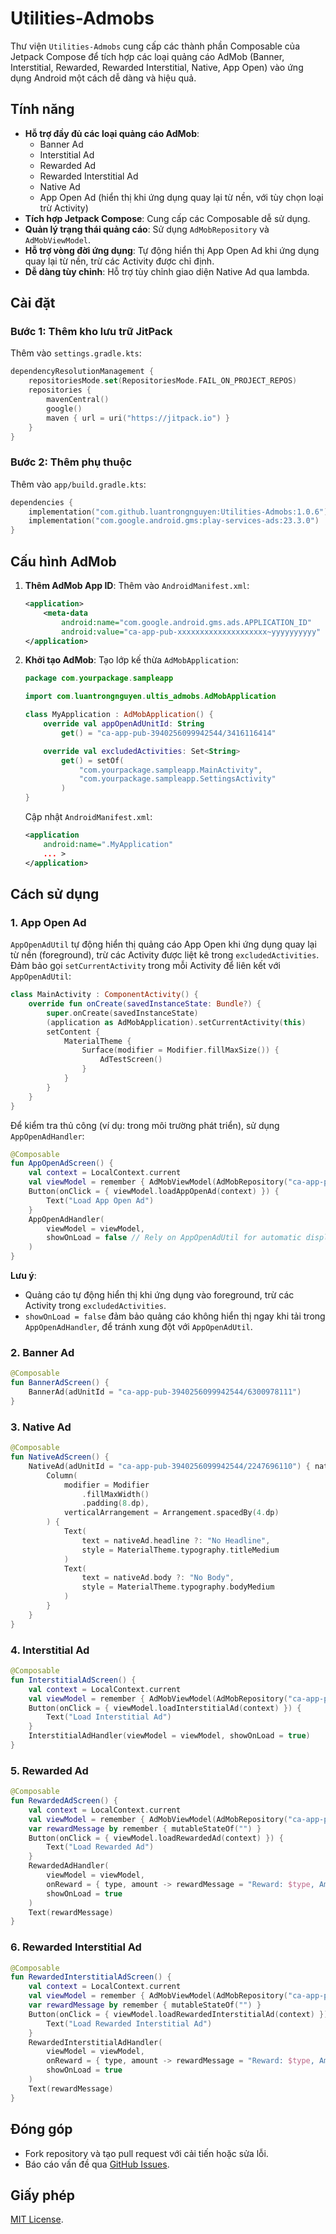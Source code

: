 # Utilities-Admobs

Thư viện `Utilities-Admobs` cung cấp các thành phần Composable của Jetpack Compose để tích hợp các loại quảng cáo AdMob (Banner, Interstitial, Rewarded, Rewarded Interstitial, Native, App Open) vào ứng dụng Android một cách dễ dàng và hiệu quả.

## Tính năng

- **Hỗ trợ đầy đủ các loại quảng cáo AdMob**:
  - Banner Ad
  - Interstitial Ad
  - Rewarded Ad
  - Rewarded Interstitial Ad
  - Native Ad
  - App Open Ad (hiển thị khi ứng dụng quay lại từ nền, với tùy chọn loại trừ Activity)
- **Tích hợp Jetpack Compose**: Cung cấp các Composable dễ sử dụng.
- **Quản lý trạng thái quảng cáo**: Sử dụng `AdMobRepository` và `AdMobViewModel`.
- **Hỗ trợ vòng đời ứng dụng**: Tự động hiển thị App Open Ad khi ứng dụng quay lại từ nền, trừ các Activity được chỉ định.
- **Dễ dàng tùy chỉnh**: Hỗ trợ tùy chỉnh giao diện Native Ad qua lambda.

## Cài đặt

### Bước 1: Thêm kho lưu trữ JitPack
Thêm vào `settings.gradle.kts`:

```kotlin
dependencyResolutionManagement {
    repositoriesMode.set(RepositoriesMode.FAIL_ON_PROJECT_REPOS)
    repositories {
        mavenCentral()
        google()
        maven { url = uri("https://jitpack.io") }
    }
}
```

### Bước 2: Thêm phụ thuộc
Thêm vào `app/build.gradle.kts`:

```kotlin
dependencies {
    implementation("com.github.luantrongnguyen:Utilities-Admobs:1.0.6")
    implementation("com.google.android.gms:play-services-ads:23.3.0")
}
```

## Cấu hình AdMob

1. **Thêm AdMob App ID**:
   Thêm vào `AndroidManifest.xml`:

   ```xml
   <application>
       <meta-data
           android:name="com.google.android.gms.ads.APPLICATION_ID"
           android:value="ca-app-pub-xxxxxxxxxxxxxxxxxxxx~yyyyyyyyyy" />
   </application>
   ```

2. **Khởi tạo AdMob**:
   Tạo lớp kế thừa `AdMobApplication`:

   ```kotlin
   package com.yourpackage.sampleapp

   import com.luantrongnguyen.ultis_admobs.AdMobApplication

   class MyApplication : AdMobApplication() {
       override val appOpenAdUnitId: String
           get() = "ca-app-pub-3940256099942544/3416116414"

       override val excludedActivities: Set<String>
           get() = setOf(
               "com.yourpackage.sampleapp.MainActivity",
               "com.yourpackage.sampleapp.SettingsActivity"
           )
   }
   ```

   Cập nhật `AndroidManifest.xml`:

   ```xml
   <application
       android:name=".MyApplication"
       ... >
   </application>
   ```

## Cách sử dụng

### 1. App Open Ad
`AppOpenAdUtil` tự động hiển thị quảng cáo App Open khi ứng dụng quay lại từ nền (foreground), trừ các Activity được liệt kê trong `excludedActivities`. Đảm bảo gọi `setCurrentActivity` trong mỗi Activity để liên kết với `AppOpenAdUtil`:

```kotlin
class MainActivity : ComponentActivity() {
    override fun onCreate(savedInstanceState: Bundle?) {
        super.onCreate(savedInstanceState)
        (application as AdMobApplication).setCurrentActivity(this)
        setContent {
            MaterialTheme {
                Surface(modifier = Modifier.fillMaxSize()) {
                    AdTestScreen()
                }
            }
        }
    }
}
```

Để kiểm tra thủ công (ví dụ: trong môi trường phát triển), sử dụng `AppOpenAdHandler`:

```kotlin
@Composable
fun AppOpenAdScreen() {
    val context = LocalContext.current
    val viewModel = remember { AdMobViewModel(AdMobRepository("ca-app-pub-3940256099942544/3416116414")) }
    Button(onClick = { viewModel.loadAppOpenAd(context) }) {
        Text("Load App Open Ad")
    }
    AppOpenAdHandler(
        viewModel = viewModel,
        showOnLoad = false // Rely on AppOpenAdUtil for automatic display
    )
}
```

**Lưu ý**:
- Quảng cáo tự động hiển thị khi ứng dụng vào foreground, trừ các Activity trong `excludedActivities`.
- `showOnLoad = false` đảm bảo quảng cáo không hiển thị ngay khi tải trong `AppOpenAdHandler`, để tránh xung đột với `AppOpenAdUtil`.

### 2. Banner Ad
```kotlin
@Composable
fun BannerAdScreen() {
    BannerAd(adUnitId = "ca-app-pub-3940256099942544/6300978111")
}
```

### 3. Native Ad
```kotlin
@Composable
fun NativeAdScreen() {
    NativeAd(adUnitId = "ca-app-pub-3940256099942544/2247696110") { nativeAd ->
        Column(
            modifier = Modifier
                .fillMaxWidth()
                .padding(8.dp),
            verticalArrangement = Arrangement.spacedBy(4.dp)
        ) {
            Text(
                text = nativeAd.headline ?: "No Headline",
                style = MaterialTheme.typography.titleMedium
            )
            Text(
                text = nativeAd.body ?: "No Body",
                style = MaterialTheme.typography.bodyMedium
            )
        }
    }
}
```

### 4. Interstitial Ad
```kotlin
@Composable
fun InterstitialAdScreen() {
    val context = LocalContext.current
    val viewModel = remember { AdMobViewModel(AdMobRepository("ca-app-pub-3940256099942544/1033173712")) }
    Button(onClick = { viewModel.loadInterstitialAd(context) }) {
        Text("Load Interstitial Ad")
    }
    InterstitialAdHandler(viewModel = viewModel, showOnLoad = true)
}
```

### 5. Rewarded Ad
```kotlin
@Composable
fun RewardedAdScreen() {
    val context = LocalContext.current
    val viewModel = remember { AdMobViewModel(AdMobRepository("ca-app-pub-3940256099942544/5224354917")) }
    var rewardMessage by remember { mutableStateOf("") }
    Button(onClick = { viewModel.loadRewardedAd(context) }) {
        Text("Load Rewarded Ad")
    }
    RewardedAdHandler(
        viewModel = viewModel,
        onReward = { type, amount -> rewardMessage = "Reward: $type, Amount: $amount" },
        showOnLoad = true
    )
    Text(rewardMessage)
}
```

### 6. Rewarded Interstitial Ad
```kotlin
@Composable
fun RewardedInterstitialAdScreen() {
    val context = LocalContext.current
    val viewModel = remember { AdMobViewModel(AdMobRepository("ca-app-pub-3940256099942544/5354046379")) }
    var rewardMessage by remember { mutableStateOf("") }
    Button(onClick = { viewModel.loadRewardedInterstitialAd(context) }) {
        Text("Load Rewarded Interstitial Ad")
    }
    RewardedInterstitialAdHandler(
        viewModel = viewModel,
        onReward = { type, amount -> rewardMessage = "Reward: $type, Amount: $amount" },
        showOnLoad = true
    )
    Text(rewardMessage)
}
```

## Đóng góp

- Fork repository và tạo pull request với cải tiến hoặc sửa lỗi.
- Báo cáo vấn đề qua [GitHub Issues](https://github.com/luantrongnguyen/Utilities-Admobs/issues).

## Giấy phép

[MIT License](LICENSE).
